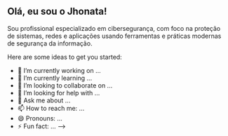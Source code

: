 ## Olá, eu sou o Jhonata!

Sou profissional especializado em cibersegurança, com foco na proteção de sistemas, redes e aplicações usando ferramentas e práticas modernas de segurança da informação.

Here are some ideas to get you started:

- 🔭 I’m currently working on ...
- 🌱 I’m currently learning ...
- 👯 I’m looking to collaborate on ...
- 🤔 I’m looking for help with ...
- 💬 Ask me about ...
- 📫 How to reach me: ...
- 😄 Pronouns: ...
- ⚡ Fun fact: ...
-->
